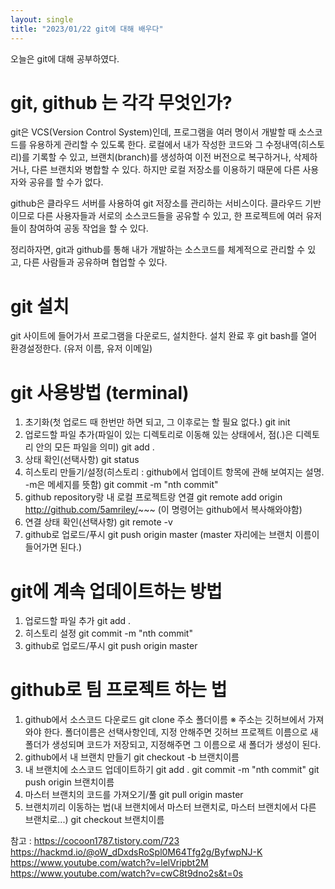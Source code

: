 ```yaml
---
layout: single
title: "2023/01/22 git에 대해 배우다"
---
```


오늘은 git에 대해 공부하였다.

# git, github 는 각각 무엇인가?

git은 VCS(Version Control System)인데, 프로그램을 여러 명이서 개발할 때 소스코드를 유용하게 관리할 수 있도록 한다.
로컬에서 내가 작성한 코드와 그 수정내역(히스토리)를 기록할 수 있고, 브랜치(branch)를 생성하여 이전 버전으로 복구하거나, 삭제하거나, 다른 브랜치와 병합할 수 있다.
하지만 로컬 저장소를 이용하기 때문에 다른 사용자와 공유를 할 수가 없다.

github은 클라우드 서버를 사용하여 git 저장소를 관리하는 서비스이다. 클라우드 기반이므로 다른 사용자들과 서로의 소스코드들을 공유할 수 있고,
한 프로젝트에 여러 유저들이 참여하여 공동 작업을 할 수 있다.

정리하자면, git과 github를 통해 내가 개발하는 소스코드를 체계적으로 관리할 수 있고, 다른 사람들과 공유하며 협업할 수 있다.

# git 설치

git 사이트에 들어가서 프로그램을 다운로드, 설치한다.
설치 완료 후 git bash를 열어 환경설정한다. (유저 이름, 유저 이메일)

# git 사용방법 (terminal)
1. 초기화(첫 업로드 때 한번만 하면 되고, 그 이후로는 할 필요 없다.)
git init
2. 업로드할 파일 추가(파일이 있는 디렉토리로 이동해 있는 상태에서, 점(.)은 디렉토리 안의 모든 파일을 의미)
git add .
3. 상태 확인(선택사항)
git status
4. 히스토리 만들기/설정(히스토리 : github에서 업데이트 항목에 관해 보여지는 설명. -m은 메세지를 뜻함)
git commit -m "nth commit"
5. github repository랑 내 로컬 프로젝트랑 연결
git remote add origin http://github.com/5amriley/~~~ (이 명령어는 github에서 복사해와야함)
6. 연결 상태 확인(선택사항)
git remote -v
7. github로 업로드/푸시
git push origin master (master 자리에는 브랜치 이름이 들어가면 된다.)

# git에 계속 업데이트하는 방법

1. 업로드할 파일 추가
git add .
2. 히스토리 설정
git commit -m "nth commit"
3. github로 업로드/푸시
git push origin master

# github로 팀 프로젝트 하는 법

1. github에서 소스코드 다운로드
git clone 주소 폴더이름
※ 주소는 깃허브에서 가져와야 한다.
   폴더이름은 선택사항인데, 지정 안해주면 깃허브 프로젝트 이름으로 새 폴더가 생성되며 코드가 저장되고, 지정해주면 그 이름으로 새 폴더가 생성이 된다.
2. github에서 내 브랜치 만들기
git checkout -b 브랜치이름
3. 내 브랜치에 소스코드 업데이트하기
git add .
git commit -m "nth commit"
git push origin 브랜치이름
4. 마스터 브랜치의 코드를 가져오기/풀
git pull origin master
5. 브랜치끼리 이동하는 법(내 브랜치에서 마스터 브랜치로, 마스터 브랜치에서 다른 브랜치로...)
git checkout 브랜치이름


참고 : 
https://cocoon1787.tistory.com/723
https://hackmd.io/@oW_dDxdsRoSpl0M64Tfg2g/ByfwpNJ-K
https://www.youtube.com/watch?v=lelVripbt2M
https://www.youtube.com/watch?v=cwC8t9dno2s&t=0s
